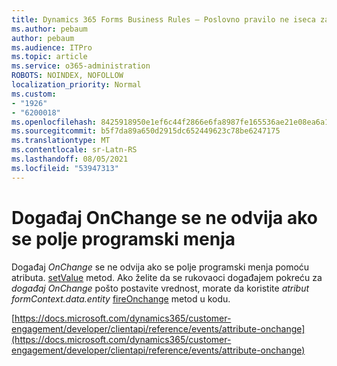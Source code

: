```yaml
---
title: Dynamics 365 Forms Business Rules – Poslovno pravilo ne iseca za obrazac
ms.author: pebaum
author: pebaum
ms.audience: ITPro
ms.topic: article
ms.service: o365-administration
ROBOTS: NOINDEX, NOFOLLOW
localization_priority: Normal
ms.custom:
- "1926"
- "6200018"
ms.openlocfilehash: 8425918950e1ef6c44f2866e6fa8987fe165536ae21e08ea6a1da880f761d512
ms.sourcegitcommit: b5f7da89a650d2915dc652449623c78be6247175
ms.translationtype: MT
ms.contentlocale: sr-Latn-RS
ms.lasthandoff: 08/05/2021
ms.locfileid: "53947313"
---
```

# <a name="onchange-event-does-not-occur-if-the-field-is-changed-programmatically"></a>Događaj OnChange se ne odvija ako se polje programski menja

Događaj *OnChange* se ne odvija ako se polje programski menja pomoću atributa.  [setValue](https://docs.microsoft.com/dynamics365/customer-engagement/developer/clientapi/reference/attributes/setvalue) metod. Ako želite da se rukovaoci događajem pokreću za *događaj OnChange* pošto postavite vrednost, morate da koristite *atribut formContext.data.entity* [fireOnchange](https://docs.microsoft.com/dynamics365/customer-engagement/developer/clientapi/reference/attributes/fireonchange) metod u kodu.

[https://docs.microsoft.com/dynamics365/customer-engagement/developer/clientapi/reference/events/attribute-onchange](https://docs.microsoft.com/dynamics365/customer-engagement/developer/clientapi/reference/events/attribute-onchange)
